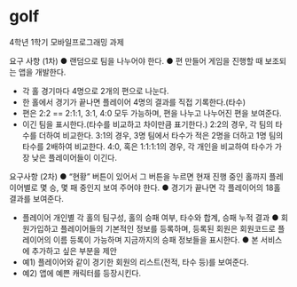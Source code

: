 # golf
 4학년 1학기 모바일프로그래밍 과제

요구 사항 (1차)
● 랜덤으로 팀을 나누어야 한다.
● 편 만들어 게임을 진행할 때 보조되는 앱을 개발한다.
 - 각 홀 경기마다 4명으로 2개의 편으로 나눈다.
 - 한 홀에서 경기가 끝나면 플레이어 4명의 결과를 직접 기록한다.(타수)
 - 편은 2:2 == 2:1:1, 3:1, 4:0 모두 가능하며, 편을 나누고 나누어진 편을 보여준다.
 - 이긴 팀을 표시한다.(타수를 비교하고 차이만큼 표기한다.)
   2:2의 경우, 각 팀의 타수를 더하여 비교한다.
   3:1의 경우, 3명 팀에서 타수가 적은 2명을 더하고 1명 팀의 타수를 2배하여 비교한다.
   4:0, 혹은 1:1:1:1의 경우, 각 개인을 비교하여 타수가 가장 낮은 플레이어들이 이긴다.

요구사항 (2차)
● “현황” 버튼이 있어서 그 버튼을 누르면 현재 진행 중인 홀까지 플레이어별로 몇 승, 몇 패 중인지 보여 주어야 한다. 
● 경기가 끝나면 각 플레이어의 18홀 결과를 보여준다.
 - 플레이어 개인별 각 홀의 팀구성, 홀의 승패 여부, 타수와 합계, 승패 누적 결과
● 회원가입하고 플레이어들의 기본적인 정보를 등록하며, 등록된 회원은 회원코드로 플레이어의 이름 등록이 가능하며 지금까지의 승패 정보들을 표시한다.
● 본 서비스에 추가하고 싶은 부분을 제안
 - 예1) 플레이어와 같이 경기한 회원의 리스트(전적, 타수 등)를 보여준다.
 - 예2) 앱에 예쁜 캐릭터를 등장시킨다.
